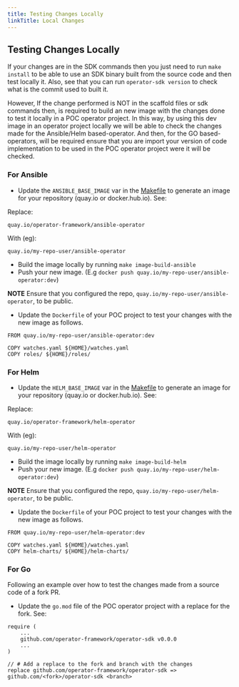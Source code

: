```yaml
---
title: Testing Changes Locally
linkTitle: Local Changes
---
```


## Testing Changes Locally

If your changes are in the SDK commands then you just need to run `make install` to be able to use an SDK binary built from the source code and then test locally it. Also, see that you can run `operator-sdk version` to check what is the commit used to built it.

However, If the change performed is NOT in the scaffold files or sdk commands then, is required to build an new image with the changes done to test it locally in a POC operator project. In this way, by using this dev image in an operator project locally we will be able to check the changes made for the Ansible/Helm based-operator. And then, for the GO based-operators, will be required ensure that you are import your version of code implementation to be used in the POC operator project were it will be checked.

### For Ansible

- Update the `ANSIBLE_BASE_IMAGE` var in the [Makefile][makefile] to generate an image for your repository (quay.io or docker.hub.io). See:

Replace:

```
quay.io/operator-framework/ansible-operator
```

With (eg):

```
quay.io/my-repo-user/ansible-operator
```

- Build the image locally by running `make image-build-ansible`
- Push your new image. (E.g `docker push quay.io/my-repo-user/ansible-operator:dev`)

**NOTE** Ensure that you configured the repo, `quay.io/my-repo-user/ansible-operator`, to be public.

- Update the `Dockerfile` of your POC project to test your changes with the new image as follows.

```
FROM quay.io/my-repo-user/ansible-operator:dev

COPY watches.yaml ${HOME}/watches.yaml
COPY roles/ ${HOME}/roles/
```

### For Helm

- Update the `HELM_BASE_IMAGE` var in the [Makefile][makefile] to generate an image for your repository (quay.io or docker.hub.io). See:

Replace:

```
quay.io/operator-framework/helm-operator
```

With (eg):

```
quay.io/my-repo-user/helm-operator
```

- Build the image locally by running `make image-build-helm`
- Push your new image. (E.g `docker push quay.io/my-repo-user/helm-operator:dev`)

**NOTE** Ensure that you configured the repo, `quay.io/my-repo-user/helm-operator`, to be public.

- Update the `Dockerfile` of your POC project to test your changes with the new image as follows.

```
FROM quay.io/my-repo-user/helm-operator:dev

COPY watches.yaml ${HOME}/watches.yaml
COPY helm-charts/ ${HOME}/helm-charts/
```

### For Go

Following an example over how to test the changes made from a source code of a fork PR.

- Update the `go.mod` file of the POC operator project with a replace for the fork. See:

```
require (
	...
	github.com/operator-framework/operator-sdk v0.0.0
	...
)

// # Add a replace to the fork and branch with the changes
replace github.com/operator-framework/operator-sdk => github.com/<fork>/operator-sdk <branch>
```

[makefile]: https://github.com/operator-framework/operator-sdk/blob/master/Makefile
